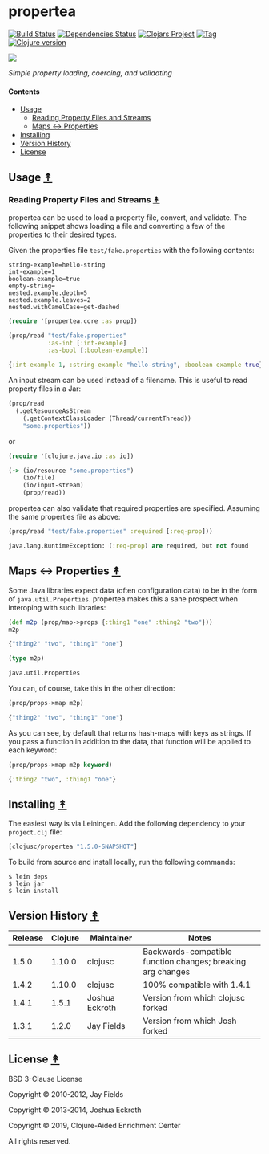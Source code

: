 # propertea

[![Build Status][travis-badge]][travis]
[![Dependencies Status][deps-badge]][deps]
[![Clojars Project][clojars-badge]][clojars]
[![Tag][tag-badge]][tag]
[![Clojure version][clojure-v]](project.clj)

[![][logo]][logo-large]

*Simple property loading, coercing, and validating*


#### Contents

* [Usage](#usage-)
  * [Reading Property Files and Streams](#reading-property-files-and-streams-)
  * [Maps <-> Properties](#maps---properties-)
* [Installing](#installing-)
* [Version History](#version-history-)
* [License](#license-)


## Usage [&#x219F;](#contents)

### Reading Property Files and Streams [&#x219F;](#contents)

propertea can be used to load a property file, convert, and validate. The
following snippet shows loading a file and converting a few of the properties
to their desired types.

Given the properties file `test/fake.properties` with the following contents:

```
string-example=hello-string
int-example=1
boolean-example=true
empty-string=
nested.example.depth=5
nested.example.leaves=2
nested.withCamelCase=get-dashed
```

```clj
(require '[propertea.core :as prop])

(prop/read "test/fake.properties"
           :as-int [:int-example]
           :as-bool [:boolean-example])
```
```clj
{:int-example 1, :string-example "hello-string", :boolean-example true}
```

An input stream can be used instead of a filename. This is useful to read
property files in a Jar:

```clj
(prop/read
  (.getResourceAsStream
    (.getContextClassLoader (Thread/currentThread))
    "some.properties"))
```

or

```clj
(require '[clojure.java.io :as io])

(-> (io/resource "some.properties")
    (io/file)
    (io/input-stream)
    (prop/read))
```

propertea can also validate that required properties are specified. Assuming
the same properties file as above:

```clj
(prop/read "test/fake.properties" :required [:req-prop]))
```
```clj
java.lang.RuntimeException: (:req-prop) are required, but not found
```


## Maps <-> Properties [&#x219F;](#contents)

Some Java libraries expect data (often configuration data) to be in the form of
`java.util.Properties`. propertea makes this a sane prospect when interoping
with such libraries:

```clj
(def m2p (prop/map->props {:thing1 "one" :thing2 "two"}))
m2p
```
```clj
{"thing2" "two", "thing1" "one"}
```
```clj
(type m2p)
```
```clj
java.util.Properties
```

You can, of course, take this in the other direction:

```clj
(prop/props->map m2p)
```
```clj
{"thing2" "two", "thing1" "one"}
```

As you can see, by default that returns hash-maps with keys as strings. If you
pass a function in addition to the data, that function will be applied to each
keyword:

```clj
(prop/props->map m2p keyword)
```
```clj
{:thing2 "two", :thing1 "one"}
```


## Installing [&#x219F;](#contents)

The easiest way is via Leiningen. Add the following dependency to your
`project.clj` file:

```clj
[clojusc/propertea "1.5.0-SNAPSHOT"]
```

To build from source and install locally, run the following commands:

```
$ lein deps
$ lein jar
$ lein install
```


## Version History [&#x219F;](#contents)

| Release     | Clojure     | Maintainer     | Notes
| ----------- | ----------- | -------------- | ---------------------------------- |
| 1.5.0       | 1.10.0      | clojusc        | Backwards-compatible function changes; breaking arg changes |
| 1.4.2       | 1.10.0      | clojusc        | 100% compatible with 1.4.1         |
| 1.4.1       | 1.5.1       | Joshua Eckroth | Version from which clojusc forked  |
| 1.3.1       | 1.2.0       | Jay Fields     | Version from which Josh forked     |


## License [&#x219F;](#contents)

BSD 3-Clause License

Copyright © 2010-2012, Jay Fields

Copyright © 2013-2014, Joshua Eckroth

Copyright © 2019, Clojure-Aided Enrichment Center

All rights reserved.


<!-- Named page links below: /-->

[travis]: https://travis-ci.org/clojusc/propertea
[travis-badge]: https://travis-ci.org/clojusc/propertea.png?branch=master
[deps]: http://jarkeeper.com/clojusc/propertea
[deps-badge]: http://jarkeeper.com/clojusc/propertea/status.svg
[logo]: resources/images/nextstep-properties.gif
[logo-large]: resources/images/nextstep-properties.gif
[tag-badge]: https://img.shields.io/github/tag/clojusc/propertea.svg
[tag]: https://github.com/clojusc/propertea/tags
[clojure-v]: https://img.shields.io/badge/clojure-1.10.0-blue.svg
[clojars]: https://clojars.org/clojusc/propertea
[clojars-badge]: https://img.shields.io/clojars/v/clojusc/propertea.svg
